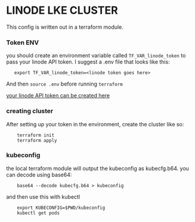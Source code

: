 # LINODE LKE CLUSTER

This config is written out in a terraform module. 

### Token ENV

you should create an environment variable called `TF_VAR_linode_token` to pass your linode 
API token.   I suggest a .env file that looks like this: 
```
   export TF_VAR_linode_token=<linode token goes here>
```
And then `source .env` before running `terraform`

[your linode API token can be created here](https://cloud.linode.com/profile/tokens)


### creating cluster

After setting up your token in the environment, create the cluster like so:

```
    terraform init
    terraform apply
```

### kubeconfig

the local terraform module will output the kubeconfig as kubecfg.b64. you can decode 
using base64:

```
    base64 --decode kubecfg.b64 > kubeconfig
```

and then use this with kubectl

``` 
    export KUBECONFIG=$PWD/kubeconfig 
    kubectl get pods
```

